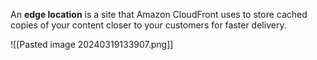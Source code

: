 An **edge location** is a site that Amazon CloudFront uses to store cached copies of your content closer to your customers for faster delivery.

![[Pasted image 20240319133907.png]]